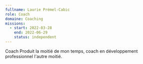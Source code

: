 ```yaml
---
fullname: Laurie Prémel-Cabic
role: Coach
domaine: Coaching
missions:
  - start: 2022-03-28
    end: 2022-06-29
    status: independent
---
```


Coach Produit la moitié de mon temps, coach en développement professionnel l'autre moitié.
